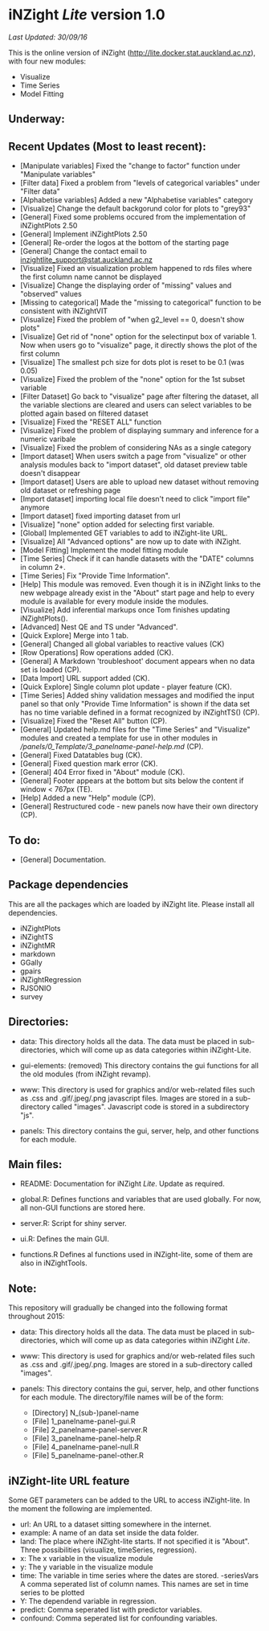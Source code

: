 iNZight *Lite* version 1.0
==============================


*Last Updated: 30/09/16*

This is the online version of iNZight (http://lite.docker.stat.auckland.ac.nz), with four new modules:

- Visualize
- Time Series
- Model Fitting

Underway:
---------

Recent Updates (Most to least recent):
----------------------------------------
- [Manipulate variables] Fixed the "change to factor" function under "Manipulate variables"
- [Filter data] Fixed a problem from "levels of categorical variables" under "Filter data"
- [Alphabetise variables] Added a new "Alphabetise variables" category
- [Visualize] Change the default backgorund color for plots to "grey93" 
- [General] Fixed some problems occured from the implementation of iNZightPlots 2.50
- [General] Implement iNZightPlots 2.50
- [General] Re-order the logos at the bottom of the starting page
- [General] Change the contact email to inzightlite_support@stat.auckland.ac.nz
- [Visualize] Fixed an visualization problem happened to rds files where the first column name cannot be displayed
- [Visualize] Change the displaying order of "missing" values and "observed" values
- [Missing to categorical] Made the "missing to categorical" function to be consistent with iNZightVIT
- [Visualize] Fixed the problem of "when g2_level == 0, doesn't show plots"
- [Visualize] Get rid of "none" option for the selectinput box of variable 1. Now when users go to "visualize" page, it directly shows the plot of the first column 
- [Visualize] The smallest pch size for dots plot is reset to be 0.1 (was 0.05) 
- [Visualize] Fixed the problem of the "none" option for the 1st subset variable 
- [Filter Dataset] Go back to "visualize" page after filtering the dataset, all the variable slections are cleared and users can select variables to be plotted again based on filtered dataset
- [Visualize] Fixed the "RESET ALL" function
- [Visualize] Fixed the problem of displaying summary and inference for a numeric varibale
- [Visualize] Fixed the problem of considering NAs as a single category 
- [Import dataset] When users switch a page from "visualize" or other analysis modules back to "import dataset", old dataset preview table doesn't disappear
- [Import dataset] Users are able to upload new dataset without removing old dataset or
refreshing page
- [Import dataset] importing local file doesn't need to click "import file" anymore
- [Import dataset] fixed importing dataset from url
- [Visualize] "none" option added for selecting first variable.
- [Global] Implemented GET variables to add to iNZight-lite URL.
- [Visualize] All "Advanced options" are now up to date with iNZight.
- [Model Fitting] Implement the model fitting module
- [Time Series] Check if it can handle datasets with the "DATE" columns in column 2+.
- [Time Series] Fix "Provide Time Information".
- [Help] This module was removed. Even though it is in iNZight links to the new webpage already exist in the "About" start page and help to every module is available for every module inside the modules. 
- [Visualize]  Add inferential markups once Tom finishes updating iNZightPlots().
- [Advanced] Nest QE and TS under "Advanced".
- [Quick Explore] Merge into 1 tab.
- [General] Changed all global variables to reactive values (CK)
- [Row Operations] Row operations added (CK).
- [General] A Markdown 'troubleshoot' document appears when no data set is loaded (CP).
- [Data Import] URL support added (CK).
- [Quick Explore] Single column plot update - player feature (CK).
- [Time Series] Added shiny validation messages and modified the input panel so that only "Provide Time Information" is shown if the data set has no time variable defined in a format recognized by iNZightTS() (CP).
- [Visualize] Fixed the "Reset All" button (CP).
- [General] Updated help.md files for the "Time Series" and "Visualize" modules and created a template for use in other modules in */panels/0_Template/3_panelname-panel-help.md* (CP).
- [General] Fixed Datatables bug (CK).
- [General] Fixed question mark error (CK).
- [General] 404 Error fixed in "About" module (CK).
- [General] Footer appears at the bottom but sits below the content if window $<$ 767px (TE).
- [Help] Added a new "Help" module (CP).
- [General] Restructured code - new panels now have their own directory (CP).

To do:
------
- [General] Documentation.

Package dependencies
--------------------
This are all the packages which are loaded by iNZight lite.
Please install all dependencies.

- iNZightPlots
- iNZightTS
- iNZightMR
- markdown
- GGally
- gpairs
- iNZightRegression
- RJSONIO
- survey

Directories:
------------
- data:
This directory holds all the data. The data must be placed in sub-directories, which will come up as data categories within iNZight-Lite.

- gui-elements: (removed)
This directory contains the gui functions for all the old modules (from iNZight revamp). 

- www:
This directory is used for graphics and/or web-related files such as .css and .gif/.jpeg/.png javascript files. Images are stored in a sub-directory called "images". Javascript code is stored in a subdirectory "js".

- panels:
This directory contains the gui, server, help, and other functions for each module. 

Main files:
-----------
- README:
Documentation for iNZight *Lite*. Update as required.

- global.R:
Defines functions and variables that are used globally. For now, all non-GUI functions are stored here.

- server.R:
Script for shiny server.

- ui.R:
Defines the main GUI.

- functions.R
Defines al functions used in iNZight-lite, some of them are also in iNZightTools.

Note:
-----
This repository will gradually be changed into the following format throughout 2015:

- data:
This directory holds all the data. The data must be placed in sub-directories, which will come up as data categories within iNZight *Lite*. 

- www:
This directory is used for graphics and/or web-related files such as .css and .gif/.jpeg/.png. Images are stored in a sub-directory called "images".

- panels:
This directory contains the gui, server, help, and other functions for each module. The directory/file names will be of the form:
  + [Directory] N_(sub-)panel-name
  + [File] 1_panelname-panel-gui.R
  + [File] 2_panelname-panel-server.R
  + [File] 3_panelname-panel-help.R
  + [File] 4_panelname-panel-null.R
  + [File] 5_panelname-panel-other.R

iNZight-lite URL feature
------------------------

Some GET parameters can be added to the URL to access iNZight-lite. In the moment 
the following are implemented.

- url:
An URL to a dataset sitting somewhere in the internet.
- example:
A name of an data set inside the data folder.
- land:
The place where iNZight-lite starts. If not specified it is "About". Three 
possibilities (visualize, timeSeries, regression).
- x:
The x variable in the visualize module
- y:
The y variable in the visualize module
- time:
The variable in time series where the dates are stored.
-seriesVars
A comma seperated list of column names. This names are set in time series to be 
plotted
- Y:
The dependend variable in regression.
- predict:
Comma seperated list with predictor variables.
- confound:
Comma seperated list for confounding variables. 


